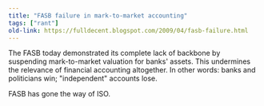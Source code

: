 ```yaml
---
title: "FASB failure in mark-to-market accounting"
tags: ["rant"]
old-link: https://fulldecent.blogspot.com/2009/04/fasb-failure.html
---
```


The FASB today demonstrated its complete lack of backbone by suspending mark-to-market valuation for banks' assets. This undermines the relevance of financial accounting altogether. In other words: banks and politicians win; "independent" accounts lose.

FASB has gone the way of ISO.
